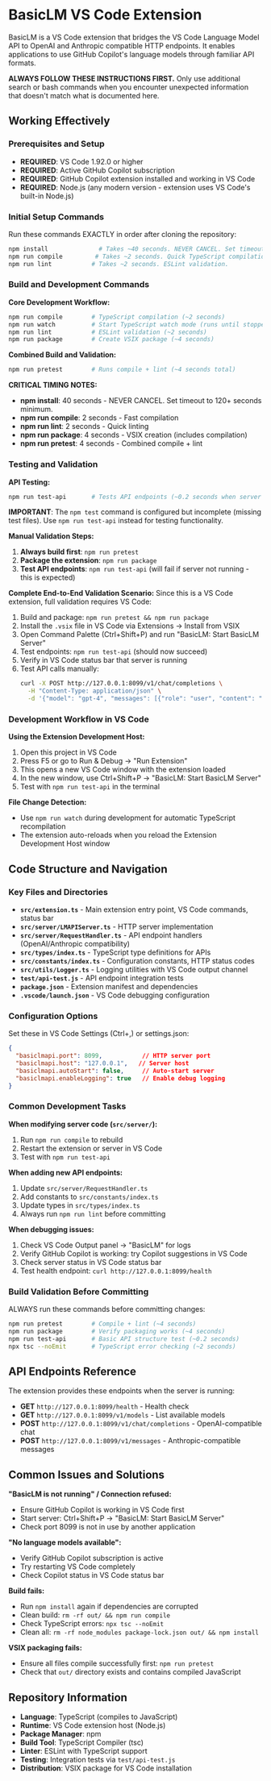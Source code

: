 # BasicLM VS Code Extension

BasicLM is a VS Code extension that bridges the VS Code Language Model API to OpenAI and Anthropic compatible HTTP endpoints. It enables applications to use GitHub Copilot's language models through familiar API formats.

**ALWAYS FOLLOW THESE INSTRUCTIONS FIRST.** Only use additional search or bash commands when you encounter unexpected information that doesn't match what is documented here.

## Working Effectively

### Prerequisites and Setup
- **REQUIRED**: VS Code 1.92.0 or higher
- **REQUIRED**: Active GitHub Copilot subscription 
- **REQUIRED**: GitHub Copilot extension installed and working in VS Code
- **REQUIRED**: Node.js (any modern version - extension uses VS Code's built-in Node.js)

### Initial Setup Commands
Run these commands EXACTLY in order after cloning the repository:

```bash
npm install              # Takes ~40 seconds. NEVER CANCEL. Set timeout to 120+ seconds.
npm run compile         # Takes ~2 seconds. Quick TypeScript compilation.
npm run lint           # Takes ~2 seconds. ESLint validation.
```

### Build and Development Commands

**Core Development Workflow:**
```bash
npm run compile        # TypeScript compilation (~2 seconds)
npm run watch          # Start TypeScript watch mode (runs until stopped)
npm run lint           # ESLint validation (~2 seconds)
npm run package        # Create VSIX package (~4 seconds)
```

**Combined Build and Validation:**
```bash
npm run pretest        # Runs compile + lint (~4 seconds total)
```

**CRITICAL TIMING NOTES:**
- **npm install**: 40 seconds - NEVER CANCEL. Set timeout to 120+ seconds minimum.
- **npm run compile**: 2 seconds - Fast compilation
- **npm run lint**: 2 seconds - Quick linting
- **npm run package**: 4 seconds - VSIX creation (includes compilation)
- **npm run pretest**: 4 seconds - Combined compile + lint

### Testing and Validation

**API Testing:**
```bash
npm run test-api       # Tests API endpoints (~0.2 seconds when server not running)
```

**IMPORTANT**: The `npm test` command is configured but incomplete (missing test files). Use `npm run test-api` instead for testing functionality.

**Manual Validation Steps:**
1. **Always build first**: `npm run pretest`
2. **Package the extension**: `npm run package`
3. **Test API endpoints**: `npm run test-api` (will fail if server not running - this is expected)

**Complete End-to-End Validation Scenario:**
Since this is a VS Code extension, full validation requires VS Code:

1. Build and package: `npm run pretest && npm run package`
2. Install the `.vsix` file in VS Code via Extensions → Install from VSIX
3. Open Command Palette (Ctrl+Shift+P) and run "BasicLM: Start BasicLM Server"
4. Test endpoints: `npm run test-api` (should now succeed)
5. Verify in VS Code status bar that server is running
6. Test API calls manually:
   ```bash
   curl -X POST http://127.0.0.1:8099/v1/chat/completions \
     -H "Content-Type: application/json" \
     -d '{"model": "gpt-4", "messages": [{"role": "user", "content": "Hello!"}]}'
   ```

### Development Workflow in VS Code

**Using the Extension Development Host:**
1. Open this project in VS Code
2. Press F5 or go to Run & Debug → "Run Extension"
3. This opens a new VS Code window with the extension loaded
4. In the new window, use Ctrl+Shift+P → "BasicLM: Start BasicLM Server"
5. Test with `npm run test-api` in the terminal

**File Change Detection:**
- Use `npm run watch` during development for automatic TypeScript recompilation
- The extension auto-reloads when you reload the Extension Development Host window

## Code Structure and Navigation

### Key Files and Directories
- **`src/extension.ts`** - Main extension entry point, VS Code commands, status bar
- **`src/server/LMAPIServer.ts`** - HTTP server implementation 
- **`src/server/RequestHandler.ts`** - API endpoint handlers (OpenAI/Anthropic compatibility)
- **`src/types/index.ts`** - TypeScript type definitions for APIs
- **`src/constants/index.ts`** - Configuration constants, HTTP status codes
- **`src/utils/Logger.ts`** - Logging utilities with VS Code output channel
- **`test/api-test.js`** - API endpoint integration tests
- **`package.json`** - Extension manifest and dependencies
- **`.vscode/launch.json`** - VS Code debugging configuration

### Configuration Options
Set these in VS Code Settings (Ctrl+,) or settings.json:
```json
{
  "basiclmapi.port": 8099,           // HTTP server port
  "basiclmapi.host": "127.0.0.1",   // Server host
  "basiclmapi.autoStart": false,     // Auto-start server
  "basiclmapi.enableLogging": true   // Enable debug logging
}
```

### Common Development Tasks

**When modifying server code (`src/server/`):**
1. Run `npm run compile` to rebuild
2. Restart the extension or server in VS Code
3. Test with `npm run test-api`

**When adding new API endpoints:**
1. Update `src/server/RequestHandler.ts` 
2. Add constants to `src/constants/index.ts`
3. Update types in `src/types/index.ts`
4. Always run `npm run lint` before committing

**When debugging issues:**
1. Check VS Code Output panel → "BasicLM" for logs
2. Verify GitHub Copilot is working: try Copilot suggestions in VS Code
3. Check server status in VS Code status bar
4. Test health endpoint: `curl http://127.0.0.1:8099/health`

### Build Validation Before Committing
ALWAYS run these commands before committing changes:
```bash
npm run pretest        # Compile + lint (~4 seconds)
npm run package        # Verify packaging works (~4 seconds)
npm run test-api       # Basic API structure test (~0.2 seconds)
npx tsc --noEmit       # TypeScript error checking (~2 seconds)
```

## API Endpoints Reference

The extension provides these endpoints when the server is running:

- **GET** `http://127.0.0.1:8099/health` - Health check
- **GET** `http://127.0.0.1:8099/v1/models` - List available models  
- **POST** `http://127.0.0.1:8099/v1/chat/completions` - OpenAI-compatible chat
- **POST** `http://127.0.0.1:8099/v1/messages` - Anthropic-compatible messages

## Common Issues and Solutions

**"BasicLM is not running" / Connection refused:**
- Ensure GitHub Copilot is working in VS Code first
- Start server: Ctrl+Shift+P → "BasicLM: Start BasicLM Server"
- Check port 8099 is not in use by another application

**"No language models available":**
- Verify GitHub Copilot subscription is active
- Try restarting VS Code completely
- Check Copilot status in VS Code status bar

**Build fails:**
- Run `npm install` again if dependencies are corrupted  
- Clean build: `rm -rf out/ && npm run compile`
- Check TypeScript errors: `npx tsc --noEmit`
- Clean all: `rm -rf node_modules package-lock.json out/ && npm install`

**VSIX packaging fails:**
- Ensure all files compile successfully first: `npm run pretest`
- Check that `out/` directory exists and contains compiled JavaScript

## Repository Information

- **Language**: TypeScript (compiles to JavaScript)
- **Runtime**: VS Code extension host (Node.js)
- **Package Manager**: npm
- **Build Tool**: TypeScript Compiler (tsc)
- **Linter**: ESLint with TypeScript support
- **Testing**: Integration tests via `test/api-test.js`
- **Distribution**: VSIX package for VS Code installation